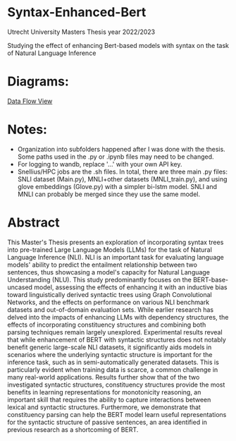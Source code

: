 # Syntax-Enhanced-Bert
Utrecht University Masters Thesis year 2022/2023

Studying the effect of enhancing Bert-based models with syntax on the task of Natural Language Inference

# Diagrams:
[Data Flow View](Functional_view.drawio.pdf)

# Notes:
- Organization into subfolders happened after I was done with the thesis. Some paths used in the .py or .ipynb files may need to be changed.
- For logging to wandb, replace '...' with your own API key.
- Snellius/HPC jobs are the .sh files. In total, there are three main .py files: SNLI dataset (Main.py), MNLI+other datasets (MNLI_train.py), and using glove embeddings (Glove.py) with a simpler bi-lstm model. SNLI and MNLI can probably be merged since they use the same model.

# Abstract

This Master's Thesis presents an exploration of incorporating syntax trees into pre-trained Large Language Models (LLMs) for the task of Natural Language Inference (NLI). NLI is an important task for evaluating language models' ability to predict the entailment relationship between two sentences, thus showcasing a model's capacity for Natural Language Understanding (NLU). This study predominantly focuses on the BERT-base-uncased model, assessing the effects of enhancing it with an inductive bias toward linguistically derived syntactic trees using Graph Convolutional Networks, and the effects on performance on various NLI benchmark datasets and out-of-domain evaluation sets. While earlier research has delved into the impacts of enhancing LLMs with dependency structures, the effects of incorporating constituency structures and combining both parsing techniques remain largely unexplored. Experimental results reveal that while enhancement of BERT with syntactic structures does not notably benefit generic large-scale NLI datasets, it significantly aids models in scenarios where the underlying syntactic structure is important for the inference task, such as in semi-automatically generated datasets. This is particularly evident when training data is scarce, a common challenge in many real-world applications. Results further show that of the two investigated syntactic structures, constituency structures provide the most benefits in learning representations for monotonicity reasoning, an important skill that requires the ability to capture interactions between lexical and syntactic structures. Furthermore, we demonstrate that constituency parsing can help the BERT model learn useful representations for the syntactic structure of passive sentences, an area identified in previous research as a shortcoming of BERT. 

